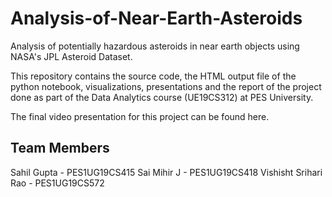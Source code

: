 # Analysis-of-Near-Earth-Asteroids

Analysis of potentially hazardous asteroids in near earth objects using NASA's JPL Asteroid Dataset.

This repository contains the source code, the HTML output file of the python notebook, visualizations, presentations and the report of the project done as part of the Data Analytics course (UE19CS312) at PES University.

The final video presentation for this project can be found here.

## Team Members
Sahil Gupta - PES1UG19CS415
Sai Mihir J - PES1UG19CS418
Vishisht Srihari Rao - PES1UG19CS572
